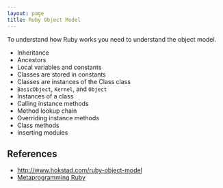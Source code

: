 ```yaml
---
layout: page
title: Ruby Object Model
---
```


To understand how Ruby works you need to understand the object model.

* Inheritance
* Ancestors
* Local variables and constants
* Classes are stored in constants
* Classes are instances of the Class class
* `BasicObject`, `Kernel`, and `Object`
* Instances of a class
* Calling instance methods
* Method lookup chain
* Overriding instance methods
* Class methods
* Inserting modules

## References

* http://www.hokstad.com/ruby-object-model
* [Metaprogramming Ruby](http://www.amazon.com/Metaprogramming-Ruby-Program-Like-Pros/dp/1941222129/ref=sr_1_2?ie=UTF8&qid=1402519944&sr=8-2&keywords=metaprogramming+ruby)
